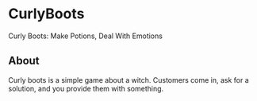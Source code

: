 # CurlyBoots
Curly Boots: Make Potions, Deal With Emotions

## About  
Curly boots is a simple game about a witch. Customers come in, ask for a solution, and you provide them with something.
